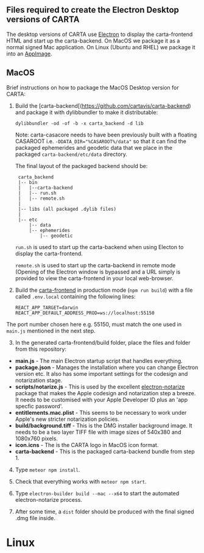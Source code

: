 ## Files required to create the Electron Desktop versions of CARTA

The desktop versions of CARTA use [Electron](https://www.electronjs.org/) to display the carta-frontend HTML and start up the carta-backend.
On MacOS we package it as a normal signed Mac application. 
On Linux (Ubuntu and RHEL) we package it into an [AppImage](https://appimage.org/).

## MacOS

Brief instructions on how to package the MacOS Desktop version for CARTA:


1. Build the [carta-backend[(https://github.com/cartavis/carta-backend) and package it with dylibbundler to make it distributable:

	```
	dylibbundler -od -of -b -x carta_backend -d lib
	```

	Note: carta-casacore needs to have been previously built with a floating CASAROOT 
	i.e. `-DDATA_DIR="%CASAROOT%/data"` so that it can find the packaged ephemerides 
	and geodetic data that we place in the packaged `carta-backend/etc/data` directory.


	The final layout of the packaged backend should be:

		carta_backend    
    	|-- bin  
    	|   |--carta-backend
    	|   |-- run.sh
    	|   |-- remote.sh
    	|
    	|-- libs (all packaged .dylib files)
    	|
    	|-- etc
       	    |-- data
           	|-- ephemerides
               	|-- geodetic


	`run.sh` is used to start up the carta-backend when using Electon to display the carta-frontend.

	`remote.sh` is used to start up the carta-backend in remote mode (Opening of the Electron window is bypassed and a URL simply is provided to view the carta-frontend in your local web-browser.


2. Build the [carta-frontend](https://github.com/CARTAvis/carta-frontend) in production mode (`npm run build`) with a file called `.env.local` containing the following lines:

	```
	REACT_APP_TARGET=darwin
	REACT_APP_DEFAULT_ADDRESS_PROD=ws://localhost:55150
	```
The port number chosen here e.g. 55150, must match the one used in `main.js` mentioned in the next step.

3. In the generated carta-frontend/build folder, place the files and folder from this repository:

- **main.js** - The main Electron startup script that handles everything.
- **package.json** - Manages the installation where you can change Electron version etc. It also has some important settings for the codesign and notarization stage.
- **scripts/notarize.js** - This is used by the excellent [electron-notarize](https://www.npmjs.com/package/electron-notarize) package that makes the Apple codesign and notarization step a breeze. It needs to be customised with your Apple Developer ID plus an 'app specfic password'.
- **entitlements.mac.plist** - This seems to be necessary to work under Apple's new stricter notarization policies.
- **build/background.tiff** - This is the DMG installer background image. It needs to be a two layer TIFF file with image sizes of 540x380 and 1080x760 pixels.
- **icon.icns** - The is the CARTA logo in MacOS icon format.
- **carta-backend** - This is the packaged carta-backend bundle from step 1.

4. Type `meteor npm install`.

5. Check that everything works with `meteor npm start`.

6. Type `electron-builder build --mac --x64` to start the automated electron-notarize process.

7. After some time, a `dist` folder should be produced with the final signed .dmg file inside.

# Linux


